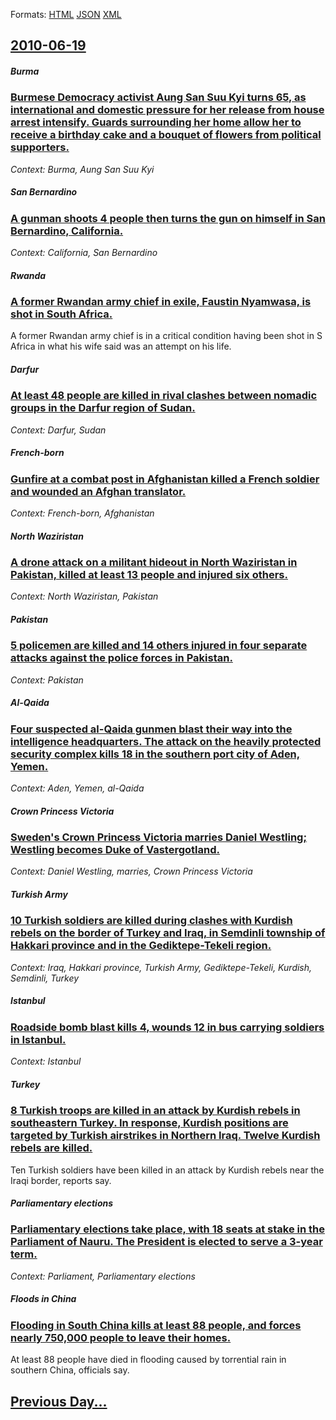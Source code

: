 
Formats: [HTML](2010/06/19/index.html)  [JSON](2010/06/19/index.json)  [XML](2010/06/19/index.xml)  

## [2010-06-19](/news/2010/06/19/index.md)

##### Burma
### [Burmese Democracy activist Aung San Suu Kyi turns 65, as international and domestic pressure for her release from house arrest intensify. Guards surrounding her home allow her to receive a birthday cake and a bouquet of flowers from political supporters. ](/news/2010/06/19/burmese-democracy-activist-aung-san-suu-kyi-turns-65-as-international-and-domestic-pressure-for-her-release-from-house-arrest-intensify-gu.md)
_Context: Burma, Aung San Suu Kyi_

##### San Bernardino
### [A gunman shoots 4 people then turns the gun on himself in San Bernardino, California. ](/news/2010/06/19/a-gunman-shoots-4-people-then-turns-the-gun-on-himself-in-san-bernardino-california.md)
_Context: California, San Bernardino_

##### Rwanda
### [A former Rwandan army chief in exile, Faustin Nyamwasa, is shot in South Africa. ](/news/2010/06/19/a-former-rwandan-army-chief-in-exile-faustin-nyamwasa-is-shot-in-south-africa.md)
A former Rwandan army chief is in a critical condition having been shot in S Africa in what his wife said was an attempt on his life.

##### Darfur
### [At least 48 people are killed in rival clashes between nomadic groups in the Darfur region of Sudan. ](/news/2010/06/19/at-least-48-people-are-killed-in-rival-clashes-between-nomadic-groups-in-the-darfur-region-of-sudan.md)
_Context: Darfur, Sudan_

##### French-born
### [Gunfire at a combat post in Afghanistan killed a French soldier and wounded an Afghan translator. ](/news/2010/06/19/gunfire-at-a-combat-post-in-afghanistan-killed-a-french-soldier-and-wounded-an-afghan-translator.md)
_Context: French-born, Afghanistan_

##### North Waziristan
### [A drone attack on a militant hideout in North Waziristan in Pakistan, killed at least 13 people and injured six others. ](/news/2010/06/19/a-drone-attack-on-a-militant-hideout-in-north-waziristan-in-pakistan-killed-at-least-13-people-and-injured-six-others.md)
_Context: North Waziristan, Pakistan_

##### Pakistan
### [5 policemen are killed and 14 others injured in four separate attacks against the police forces in Pakistan. ](/news/2010/06/19/5-policemen-are-killed-and-14-others-injured-in-four-separate-attacks-against-the-police-forces-in-pakistan.md)
_Context: Pakistan_

##### Al-Qaida
### [Four suspected al-Qaida gunmen blast their way into the intelligence headquarters. The attack on the heavily protected security complex kills 18 in the southern port city of Aden, Yemen. ](/news/2010/06/19/four-suspected-al-qaida-gunmen-blast-their-way-into-the-intelligence-headquarters-the-attack-on-the-heavily-protected-security-complex-kill.md)
_Context: Aden, Yemen, al-Qaida_

##### Crown Princess Victoria
### [Sweden's Crown Princess Victoria marries Daniel Westling; Westling becomes Duke of Vastergotland. ](/news/2010/06/19/sweden-s-crown-princess-victoria-marries-daniel-westling-westling-becomes-duke-of-va-stergaptland.md)
_Context: Daniel Westling, marries, Crown Princess Victoria_

##### Turkish Army
### [10 Turkish soldiers are killed during clashes with Kurdish rebels on the border of Turkey and Iraq, in Semdinli township of Hakkari province and in the Gediktepe-Tekeli region. ](/news/2010/06/19/10-turkish-soldiers-are-killed-during-clashes-with-kurdish-rebels-on-the-border-of-turkey-and-iraq-in-aemdinli-township-of-hakkac-ri-provin.md)
_Context: Iraq, Hakkari province, Turkish Army, Gediktepe-Tekeli, Kurdish, Semdinli, Turkey_

##### Istanbul
### [Roadside bomb blast kills 4, wounds 12 in bus carrying soldiers in Istanbul. ](/news/2010/06/19/roadside-bomb-blast-kills-4-wounds-12-in-bus-carrying-soldiers-in-istanbul.md)
_Context: Istanbul_

##### Turkey
### [8 Turkish troops are killed in an attack by Kurdish rebels in southeastern Turkey. In response, Kurdish positions are targeted by Turkish airstrikes in Northern Iraq. Twelve Kurdish rebels are killed. ](/news/2010/06/19/8-turkish-troops-are-killed-in-an-attack-by-kurdish-rebels-in-southeastern-turkey-in-response-kurdish-positions-are-targeted-by-turkish-ai.md)
Ten Turkish soldiers have been killed in an attack by Kurdish rebels near the Iraqi border, reports say.

##### Parliamentary elections
### [Parliamentary elections take place, with 18 seats at stake in the Parliament of Nauru. The President is elected to serve a 3-year term. ](/news/2010/06/19/parliamentary-elections-take-place-with-18-seats-at-stake-in-the-parliament-of-nauru-the-president-is-elected-to-serve-a-3-year-term.md)
_Context: Parliament, Parliamentary elections_

##### Floods in China
### [Flooding in South China kills at least 88 people, and forces nearly 750,000 people to leave their homes. ](/news/2010/06/19/flooding-in-south-china-kills-at-least-88-people-and-forces-nearly-750-000-people-to-leave-their-homes.md)
At least 88 people have died in flooding caused by torrential rain in southern China, officials say.

## [Previous Day...](/news/2010/06/18/index.md)


